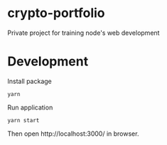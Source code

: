 # crypto-portfolio
Private project for training node's web development

# Development

Install package
```
yarn 
```

Run application
```
yarn start
```
Then open http://localhost:3000/ in browser.
